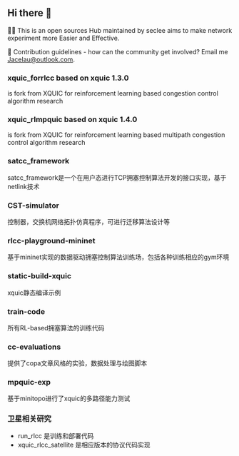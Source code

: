 ## Hi there 👋

<!--

**Here are some ideas to get you started:**

🙋‍♀️ This is an open sources Hub maintained by seclee aims to make network experiment more Easier and Effective.
🌈 Contribution guidelines - how can the community get involved? Email me Jacelau@outlook.com.
-->

🙋‍♀️ This is an open sources Hub maintained by seclee aims to make network experiment more Easier and Effective.

🌈 Contribution guidelines - how can the community get involved? Email me Jacelau@outlook.com.

### xquic_forrlcc based on xquic 1.3.0
is fork from XQUIC for reinforcement learning based congestion control algorithm research

### xquic_rlmpquic based on xquic 1.4.0
is fork from XQUIC for reinforcement learning based  multipath congestion control algorithm research

### satcc_framework
satcc_framework是一个在用户态进行TCP拥塞控制算法开发的接口实现，基于netlink技术

### CST-simulator
控制器，交换机网络拓扑仿真程序，可进行迁移算法设计等

### rlcc-playground-mininet
基于mininet实现的数据驱动拥塞控制算法训练场，包括各种训练相应的gym环境

### static-build-xquic
xquic静态编译示例

### train-code
所有RL-based拥塞算法的训练代码

### cc-evaluations
提供了copa文章风格的实验，数据处理与绘图脚本

### mpquic-exp 
基于minitopo进行了xquic的多路径能力测试

### 卫星相关研究
- run_rlcc 是训练和部署代码
- xquic_rlcc_satellite 是相应版本的协议代码实现




